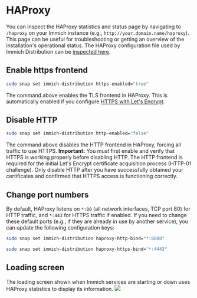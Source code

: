 # HAProxy

You can inspect the HAProxy statistics and status page by navigating to `/haproxy` on your Immich instance (e.g., `http://your.domain.name/haproxy`). This page can be useful for troubleshooting or getting an overview of the installation's operational status. The HAProxy configuration file used by Immich Distribution can be [inspected here](https://github.com/nsg/immich-distribution/blob/master/src/etc/haproxy.cfg).

## Enable https frontend

```bash title="Enable https frontend"
sudo snap set immich-distribution https-enabled="true"
```

The command above enables the TLS frontend in HAProxy. This is automatically enabled if you configure [HTTPS with Let's Encrypt](/configuration/https).

## Disable HTTP

```bash title="Disable HTTP frontend"
sudo snap set immich-distribution http-enabled="false"
```

The command above disables the HTTP frontend in HAProxy, forcing all traffic to use HTTPS. **Important:** You must first enable and verify that HTTPS is working properly before disabling HTTP. The HTTP frontend is required for the initial Let's Encrypt certificate acquisition process (HTTP-01 challenge). Only disable HTTP after you have successfully obtained your certificates and confirmed that HTTPS access is functioning correctly.

## Change port numbers

By default, HAProxy listens on `*:80` (all network interfaces, TCP port 80) for HTTP traffic, and `*:443` for HTTPS traffic if enabled. If you need to change these default ports (e.g., if they are already in use by another service), you can update the following configuration keys:

```bash title="Use port 8880 for HTTP traffic"
sudo snap set immich-distribution haproxy-http-bind="*:8880"
```

```bash title="Use port 4443 for HTTPS traffic"
sudo snap set immich-distribution haproxy-https-bind="*:4443"
```

## Loading screen

The loading screen shown when Immich services are starting or down uses HAProxy statistics to display its information.
![](/assets/immich-loading.png)
